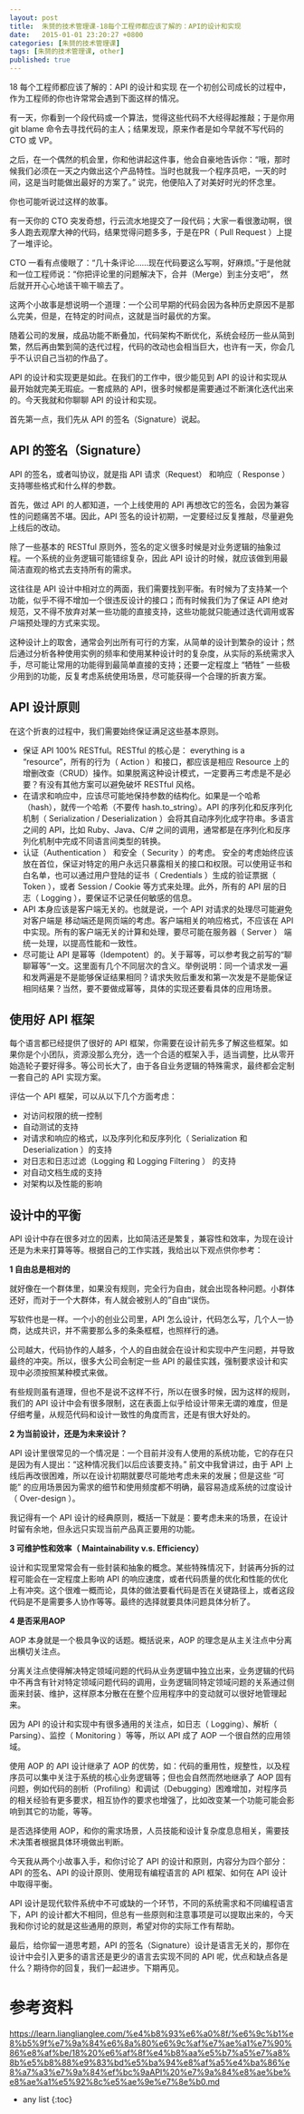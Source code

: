 ```yaml
---
layout: post
title:  朱赟的技术管理课-18每个工程师都应该了解的：API的设计和实现
date:   2015-01-01 23:20:27 +0800
categories: [朱赟的技术管理课]
tags: [朱赟的技术管理课, other]
published: true
---
```




18 每个工程师都应该了解的：API 的设计和实现
在一个初创公司成长的过程中，作为工程师的你也许常常会遇到下面这样的情况。

有一天，你看到一个段代码或一个算法，觉得这些代码不大经得起推敲；于是你用 git blame 命令去寻找代码的主人；结果发现，原来作者是如今早就不写代码的 CTO 或 VP。

之后，在一个偶然的机会里，你和他讲起这件事，他会自豪地告诉你：“哦，那时候我们必须在一天之内做出这个产品特性。当时也就我一个程序员吧，一天的时间，这是当时能做出最好的方案了。” 说完，他便陷入了对美好时光的怀念里。

你也可能听说过这样的故事。

有一天你的 CTO 突发奇想，行云流水地提交了一段代码；大家一看很激动啊，很多人跑去观摩大神的代码，结果觉得问题多多，于是在PR（ Pull Request ）上提了一堆评论。

CTO 一看有点傻眼了：“几十条评论……现在代码要这么写啊，好麻烦。”于是他就和一位工程师说：“你把评论里的问题解决下，合并（Merge）到主分支吧”， 然后就开开心心地该干嘛干嘛去了。

这两个小故事是想说明一个道理：一个公司早期的代码会因为各种历史原因不是那么完美，但是，在特定的时间点，这就是当时最优的方案。

随着公司的发展，成品功能不断叠加，代码架构不断优化，系统会经历一些从简到繁，然后再由繁到简的迭代过程，代码的改动也会相当巨大，也许有一天，你会几乎不认识自己当初的作品了。

API 的设计和实现更是如此。在我们的工作中，很少能见到 API 的设计和实现从最开始就完美无瑕疵。一套成熟的 API，很多时候都是需要通过不断演化迭代出来的。今天我就和你聊聊 API 的设计和实现。

首先第一点，我们先从 API 的签名（Signature）说起。

## API 的签名（Signature）

API 的签名，或者叫协议，就是指 API 请求（Request） 和响应（ Response ）支持哪些格式和什么样的参数。

首先，做过 API 的人都知道，一个上线使用的 API 再想改它的签名，会因为兼容性的问题痛苦不堪。因此，API 签名的设计初期，一定要经过反复推敲，尽量避免上线后的改动。

除了一些基本的 RESTful 原则外，签名的定义很多时候是对业务逻辑的抽象过程。一个系统的业务逻辑可能错综复杂，因此 API 设计的时候，就应该做到用最简洁直观的格式去支持所有的需求。

这往往是 API 设计中相对立的两面，我们需要找到平衡。有时候为了支持某一个功能，似乎不得不增加一个很违反设计的接口；而有时候我们为了保证 API 绝对规范，又不得不放弃对某一些功能的直接支持，这些功能就只能通过迭代调用或客户端预处理的方式来实现。

这种设计上的取舍，通常会列出所有可行的方案，从简单的设计到繁杂的设计；然后通过分析各种使用实例的频率和使用某种设计时的复杂度，从实际的系统需求入手，尽可能让常用的功能得到最简单直接的支持；还要一定程度上 “牺牲” 一些极少用到的功能，反复考虑系统使用场景，尽可能获得一个合理的折衷方案。

## API 设计原则

在这个折衷的过程中，我们需要始终保证满足这些基本原则。

* 保证 API 100% RESTful。RESTful 的核心是： everything is a “resource”，所有的行为（ Action ）和接口，都应该是相应 Resource 上的增删改查（CRUD）操作。如果脱离这种设计模式，一定要再三考虑是不是必要？有没有其他方案可以避免破坏 RESTful 风格。
* 在请求和响应中，应该尽可能地保持参数的结构化。如果是一个哈希（hash），就传一个哈希（不要传 hash.to_string）。API 的序列化和反序列化机制（ Serialization / Deserialization ）会将其自动序列化成字符串。多语言之间的 API，比如 Ruby、Java、C/# 之间的调用，通常都是在序列化和反序列化机制中完成不同语言间类型的转换。
* 认证（Authentication ） 和安全（ Security ）的考虑。 安全的考虑始终应该放在首位，保证对特定的用户永远只暴露相关的接口和权限。可以使用证书和白名单，也可以通过用户登陆的证书（ Credentials ）生成的验证票据（ Token ），或者 Session / Cookie 等方式来处理。此外，所有的 API 层的日志（ Logging ），要保证不记录任何敏感的信息。
* API 本身应该是客户端无关的。也就是说，一个 API 对请求的处理尽可能避免对客户端是 移动端还是网页端的考虑。客户端相关的响应格式，不应该在 API 中实现。所有的客户端无关的计算和处理，要尽可能在服务器（ Server ） 端统一处理，以提高性能和一致性。
* 尽可能让 API 是幂等（Idempotent）的。关于幂等，可以参考我之前写的“聊聊幂等“一文。这里面有几个不同层次的含义。举例说明：同一个请求发一遍和发两遍是不是能够保证结果相同？请求失败后重发和第一次发是不是能保证相同结果？当然，要不要做成幂等，具体的实现还要看具体的应用场景。

## 使用好 API 框架

每个语言都已经提供了很好的 API 框架，你需要在设计前先多了解这些框架。如果你是个小团队，资源没那么充分，选一个合适的框架入手，适当调整，比从零开始造轮子要好得多。等公司长大了，由于各自业务逻辑的特殊需求，最终都会定制一套自己的 API 实现方案。

评估一个 API 框架，可以从以下几个方面考虑：

* 对访问权限的统一控制
* 自动测试的支持
* 对请求和响应的格式，以及序列化和反序列化（ Serialization 和 Deserialization ）的支持
* 对日志和日志过滤（Logging 和 Logging Filtering ） 的支持
* 对自动文档生成的支持
* 对架构以及性能的影响

## 设计中的平衡

API 设计中存在很多对立的因素，比如简洁还是繁复，兼容性和效率，为现在设计还是为未来打算等等。根据自己的工作实践，我给出以下观点供你参考：

**1 自由总是相对的**

就好像在一个群体里，如果没有规则，完全行为自由，就会出现各种问题。小群体还好，而对于一个大群体，有人就会被别人的”自由“误伤。

写软件也是一样。一个小的创业公司里，API 怎么设计，代码怎么写，几个人一协商，达成共识，并不需要那么多的条条框框，也照样行的通。

公司越大，代码协作的人越多，个人的自由就会在设计和实现中产生问题，并导致最终的冲突。所以，很多大公司会制定一些 API 的最佳实践，强制要求设计和实现中必须按照某种模式来做。

有些规则虽有道理，但也不是说不这样不行，所以在很多时候，因为这样的规则，我们的 API 设计中会有很多限制，这在表面上似乎给设计带来无谓的难度，但是仔细考量，从规范代码和设计一致性的角度而言，还是有很大好处的。

**2 为当前设计，还是为未来设计？**

API 设计里很常见的一个情况是：一个目前并没有人使用的系统功能，它的存在只是因为有人提出：“这种情况我们以后应该要支持。” 前文中我曾讲过，由于 API 上线后再改很困难，所以在设计初期就要尽可能地考虑未来的发展；但是这些 “可能” 的应用场景因为需求的细节和使用频度都不明确，最容易造成系统的过度设计（ Over-design ）。

我记得有一个 API 设计的经典原则，概括一下就是：要考虑未来的场景，在设计时留有余地，但永远只实现当前产品真正要用的功能。

**3 可维护性和效率（ Maintainability v.s. Efficiency）**

设计和实现里常常会有一些封装和抽象的概念。某些特殊情况下，封装再分拆的过程可能会在一定程度上影响 API 的响应速度，或者代码质量的优化和性能的优化上有冲突。这个很难一概而论，具体的做法要看代码是否在关键路径上，或者这段代码是不是需要多人协作等等。最终的选择就要具体问题具体分析了。

**4 是否采用AOP**

AOP 本身就是一个极具争议的话题。概括说来，AOP 的理念是从主关注点中分离出横切关注点。

分离关注点使得解决特定领域问题的代码从业务逻辑中独立出来，业务逻辑的代码中不再含有针对特定领域问题代码的调用，业务逻辑同特定领域问题的关系通过侧面来封装、维护，这样原本分散在在整个应用程序中的变动就可以很好地管理起来。

因为 API 的设计和实现中有很多通用的关注点，如日志（ Logging）、解析（ Parsing）、监控（ Monitoring ）等等，所以 API 成了 AOP 一个很自然的应用领域。

使用 AOP 的 API 设计继承了 AOP 的优势，如：代码的重用性，规整性，以及程序员可以集中关注于系统的核心业务逻辑等；但也会自然而然地继承了 AOP 固有问题，例如代码的剖析（Profiling）和调试（Debugging）困难增加，对程序员的相关经验有更多要求，相互协作的要求也增强了，比如改变某一个功能可能会影响到其它的功能，等等。

是否选择使用 AOP，和你的需求场景，人员技能和设计复杂度息息相关，需要技术决策者根据具体环境做出判断。

今天我从两个小故事入手，和你讨论了 API 的设计和原则，内容分为四个部分：API 的签名、API 的设计原则、使用现有编程语言的 API 框架、如何在 API 设计中取得平衡。

API 设计是现代软件系统中不可或缺的一个环节，不同的系统需求和不同编程语言下，API 的设计都大不相同，但总有一些原则和注意事项是可以提取出来的，今天我和你讨论的就是这些通用的原则，希望对你的实际工作有帮助。

最后，给你留一道思考题，API 的签名（Signature）设计是语言无关的，那你在设计中会引入更多的语言还是更少的语言去实现不同的 API 呢，优点和缺点各是什么？期待你的回复，我们一起进步。下期再见。




# 参考资料

https://learn.lianglianglee.com/%e4%b8%93%e6%a0%8f/%e6%9c%b1%e8%b5%9f%e7%9a%84%e6%8a%80%e6%9c%af%e7%ae%a1%e7%90%86%e8%af%be/18%20%e6%af%8f%e4%b8%aa%e5%b7%a5%e7%a8%8b%e5%b8%88%e9%83%bd%e5%ba%94%e8%af%a5%e4%ba%86%e8%a7%a3%e7%9a%84%ef%bc%9aAPI%20%e7%9a%84%e8%ae%be%e8%ae%a1%e5%92%8c%e5%ae%9e%e7%8e%b0.md

* any list
{:toc}
